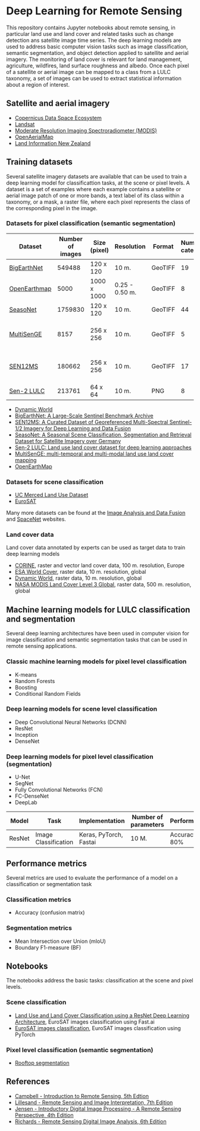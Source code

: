 Deep Learning for Remote Sensing
================================
This repository contains Jupyter notebooks about remote sensing, in particular land use and land cover and related tasks 
such as change detection ans satellite image time series. The deep learning models are used to address basic computer vision
tasks such as image classification, semantic segmentation, and object detection applied to satellite and aerial imagery. The monitoring of land cover is relevant for land management, agriculture, wildfires, land surface roughness and albedo. Once each pixel of a satellite or aerial image can be mapped to a class from a LULC taxonomy, a set of images can be used to extract statistical information about a region of interest. 

## Satellite and aerial imagery
* [Copernicus Data Space Ecosystem](https://dataspace.copernicus.eu/)
* [Landsat](https://landsat.gsfc.nasa.gov/)
* [Moderate Resolution Imaging Spectroradiometer (MODIS)](https://modis.gsfc.nasa.gov/)
* [OpenAerialMap](https://openaerialmap.org/)
* [Land Information New Zealand](https://data.linz.govt.nz/)

## Training datasets
Several satellite imagery datasets are available that can be used to train a deep learning model for classificattion tasks, at the scene
or pixel levels. A dataset is a set of examples where each example contains a satellite or aerial image patch of one or more bands, a text label of its class within a taxonomy, or a mask, a raster file, where each pixel represents the class of the corresponding pixel in the image.   

### Datasets for pixel classification (semantic segmentation)
| Dataset       | Number of images | Size (pixel)  | Resolution | Format   | Number of categories | Coverage | Model |
| ------------- | -----------------|---------------|------------|----------|----------------------|----------|-------|
| [BigEarthNet](https://bigearth.net/) | 549488 | 120 x 120 | 10 m. | GeoTIFF  | 19 | Europe | ResNet|
| [OpenEarthmap](https://open-earth-map.org/)  | 5000 | 1000 x 1000 | 0.25 - 0.50 m.| GeoTIFF| 8 | Global | U-Net |
| [SeasoNet](https://zenodo.org/records/5850307)| 1759830 | 120 x 120 | 10 m. | GeoTIFF| 44| Germany| DenseNet, DeepLabV3|
| [MultiSenGE](https://multisenge.github.io/)| 8157| 256 x 256| 10 m.| GeoTIFF| 5 |Grand-Est region, France| U-Net|
| [SEN12MS](https://mediatum.ub.tum.de/1474000) |180662 |256 x 256| 10 m. | GeoTIFF| 17| Global |ResNet, DenseNet, FC-DenseNet|
| [Sen-2 LULC](https://data.mendeley.com/datasets/f4ky6ks248/3)| 213761| 64 x 64| 10 m. | PNG | 8 | India| U-Net|

* [Dynamic World](https://dynamicworld.app/)
* [BigEarthNet: A Large-Scale Sentinel Benchmark Archive](https://bigearth.net/)
* [SEN12MS: A Curated Dataset of Georeferenced Multi-Spectral Sentinel-1/2 Imagery for Deep Learning and Data Fusion](https://arxiv.org/abs/1906.07789)
* [SeasoNet: A Seasonal Scene Classification, Segmentation and Retrieval Dataset for Satellite Imagery over Germany](https://arxiv.org/abs/2207.09507)
* [Sen-2 LULC: Land use land cover dataset for deep learning approaches](https://www.sciencedirect.com/science/article/pii/S2352340923007953)
* [MultiSenGE: multi-temporal and multi-modal land use land cover mapping](https://multisenge.github.io/)
* [OpenEarthMap](https://open-earth-map.org/)

### Datasets for scene classification
* [UC Merced Land Use Dataset](http://weegee.vision.ucmerced.edu/datasets/landuse.html)
* [EuroSAT](https://github.com/phelber/EuroSAT)

Many more datasets can be found at the [Image Analysis and Data Fusion](https://eod-grss-ieee.com/) and [SpaceNet](https://spacenet.ai/) websites.

### Land cover data
Land cover data annotated by experts can be used as target data to train deep learning models

* [CORINE](https://land.copernicus.eu/en/products/corine-land-cover/clc2018), raster and vector land cover data, 100 m. resolution, Europe
* [ESA World Cover](https://esa-worldcover.org/en), raster data, 10 m. resolution, global
* [Dynamic World](https://dynamicworld.app/), raster data, 10 m. resolution, global
* [NASA MODIS Land Cover Level 3 Global](https://modis.gsfc.nasa.gov/data/dataprod/mod12.php), raster data, 500 m. resolution, global

## Machine learning models for LULC classification and segmentation
Several deep learning architectures have been used in computer vision for image classification and semantic segmentation tasks that can be used in remote sensing applications.
### Classic machine learning models for pixel level classification
* K-means
* Random Forests
* Boosting
* Conditional Random Fields
### Deep learning models for scene level classification
* Deep Convolutional Neural Networks (DCNN)
* ResNet
* Inception
* DenseNet
### Deep learning models for pixel level classification (segmentation)
* U-Net
* SegNet
* Fully Convolutional Networks (FCN)
* FC-DenseNet
* DeepLab

| Model | Task | Implementation | Number of parameters  | Performance |
| ----- | -----| -------------- | --------------------- |------------ |
| ResNet | Image Classification | Keras, PyTorch, Fastai | 10 M. | Accuracy 80%|

## Performance metrics
Several metrics are used to evaluate the performance of a model on a classification or segmentation task
### Classification metrics
* Accuracy (confusion matrix)

### Segmentation metrics
* Mean Intersection over Union (mIoU)
* Boundary F1-measure (BF)

## Notebooks
The notebooks address the basic tasks: classification at the scene and pixel levels.

### Scene classification
* [Land Use and Land Cover Classification using a ResNet Deep Learning Architecture](https://github.com/luigiselmi/copernicus/blob/main/deeplearning_land_use_land_cover_classification.ipynb), EuroSAT images classification using Fast.ai
* [EuroSAT images classification](https://github.com/luigiselmi/machine_learning_notes/blob/main/pml3/eurosat_images_classification.ipynb), EuroSAT images classification using PyTorch

### Pixel level classification (semantic segmentation)
* [Rooftop segmentation](https://github.com/luigiselmi/dl_tensorflow/blob/main/epfl_building_footprints.ipynb)

## References
* [Campbell - Introduction to Remote Sensing, 5th Edtion](https://www.amazon.com/Introduction-Remote-Sensing-Fifth-Campbell/dp/160918176X/)
* [Lillesand - Remote Sensing and Image Interpretation, 7th Edition](https://www.amazon.com/Remote-Sensing-Interpretation-Thomas-Lillesand/dp/111834328X/)
* [Jensen - Introductory Digital Image Processing - A Remote Sensing Perspective, 4th Edition]()
* [Richards - Remote Sensing Digital Image Analysis, 6th Edition]()